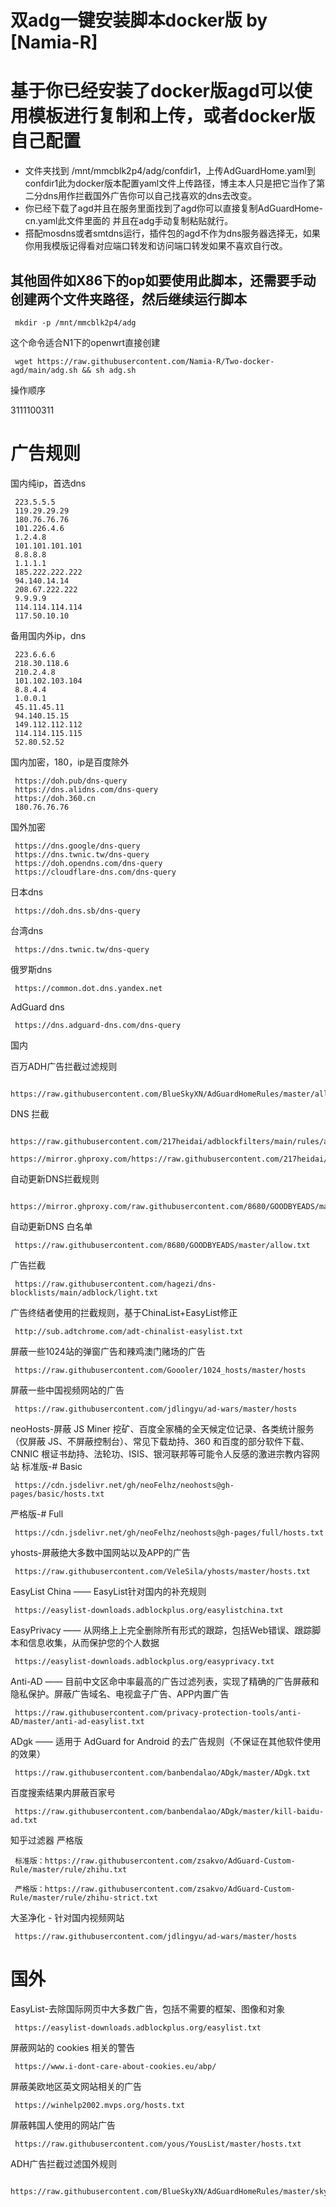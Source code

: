 # 双adg一键安装脚本docker版 by [Namia-R]
# 基于你已经安装了docker版agd可以使用模板进行复制和上传，或者docker版自己配置

- 文件夹找到 /mnt/mmcblk2p4/adg/confdir1，上传AdGuardHome.yaml到confdir1此为docker版本配置yaml文件上传路径，博主本人只是把它当作了第二分dns用作拦截国外广告你可以自己找喜欢的dns去改变。
- 你已经下载了agd并且在服务里面找到了agd你可以直接复制AdGuardHome-cn.yaml此文件里面的
并且在adg手动复制粘贴就行。
- 搭配mosdns或者smtdns运行，插件包的agd不作为dns服务器选择无，如果你用我模版记得看对应端口转发和访问端口转发如果不喜欢自行改。
## 其他固件如X86下的op如要使用此脚本，还需要手动创建两个文件夹路径，然后继续运行脚本

     mkdir -p /mnt/mmcblk2p4/adg
     
这个命令适合N1下的openwrt直接创建

     wget https://raw.githubusercontent.com/Namia-R/Two-docker-agd/main/adg.sh && sh adg.sh  
操作顺序

3111100311

# 广告规则

国内纯ip，首选dns

     223.5.5.5
     119.29.29.29
     180.76.76.76
     101.226.4.6
     1.2.4.8
     101.101.101.101
     8.8.8.8
     1.1.1.1
     185.222.222.222
     94.140.14.14
     208.67.222.222
     9.9.9.9
     114.114.114.114	
     117.50.10.10

备用国内外ip，dns

     223.6.6.6
     218.30.118.6
     210.2.4.8
     101.102.103.104
     8.8.4.4
     1.0.0.1
     45.11.45.11
     94.140.15.15
     149.112.112.112
     114.114.115.115
     52.80.52.52

国内加密，180，ip是百度除外

     https://doh.pub/dns-query
     https://dns.alidns.com/dns-query
     https://doh.360.cn
     180.76.76.76

国外加密

     https://dns.google/dns-query
     https://dns.twnic.tw/dns-query
     https://doh.opendns.com/dns-query
     https://cloudflare-dns.com/dns-query

日本dns

     https://doh.dns.sb/dns-query

台湾dns

     https://dns.twnic.tw/dns-query


俄罗斯dns

     https://common.dot.dns.yandex.net

AdGuard dns

     https://dns.adguard-dns.com/dns-query

国内

百万ADH广告拦截过滤规则

     https://raw.githubusercontent.com/BlueSkyXN/AdGuardHomeRules/master/all.txt

DNS 拦截

     https://raw.githubusercontent.com/217heidai/adblockfilters/main/rules/adblockdns.txt
     https://mirror.ghproxy.com/https://raw.githubusercontent.com/217heidai/adblockfilters/main/rules/adblockdns.txt

自动更新DNS拦截规则

     https://mirror.ghproxy.com/raw.githubusercontent.com/8680/GOODBYEADS/master/dns.txt
自动更新DNS 白名单

     https://raw.githubusercontent.com/8680/GOODBYEADS/master/allow.txt

广告拦截

     https://raw.githubusercontent.com/hagezi/dns-blocklists/main/adblock/light.txt

广告终结者使用的拦截规则，基于ChinaList+EasyList修正

     http://sub.adtchrome.com/adt-chinalist-easylist.txt

屏蔽一些1024站的弹窗广告和辣鸡澳门赌场的广告

     https://raw.githubusercontent.com/Goooler/1024_hosts/master/hosts

屏蔽一些中国视频网站的广告

     https://raw.githubusercontent.com/jdlingyu/ad-wars/master/hosts

neoHosts-屏蔽 JS Miner 挖矿、百度全家桶的全天候定位记录、各类统计服务（仅屏蔽 JS、不屏蔽控制台）、常见下载劫持、360 和百度的部分软件下载、CNNIC 根证书劫持、法轮功、ISIS、银河联邦等可能令人反感的激进宗教内容网站
标准版-# Basic 

     https://cdn.jsdelivr.net/gh/neoFelhz/neohosts@gh-pages/basic/hosts.txt 

严格版-# Full

     https://cdn.jsdelivr.net/gh/neoFelhz/neohosts@gh-pages/full/hosts.txt 

yhosts-屏蔽绝大多数中国网站以及APP的广告

     https://raw.githubusercontent.com/VeleSila/yhosts/master/hosts.txt

EasyList China —— EasyList针对国内的补充规则

     https://easylist-downloads.adblockplus.org/easylistchina.txt

EasyPrivacy —— 从网络上上完全删除所有形式的跟踪，包括Web错误、跟踪脚本和信息收集，从而保护您的个人数据

     https://easylist-downloads.adblockplus.org/easyprivacy.txt

Anti-AD —— 目前中文区命中率最高的广告过滤列表，实现了精确的广告屏蔽和隐私保护。屏蔽广告域名、电视盒子广告、APP内置广告

     https://raw.githubusercontent.com/privacy-protection-tools/anti-AD/master/anti-ad-easylist.txt

ADgk —— 适用于 AdGuard for Android 的去广告规则（不保证在其他软件使用的效果）

     https://raw.githubusercontent.com/banbendalao/ADgk/master/ADgk.txt

百度搜索结果内屏蔽百家号

     https://raw.githubusercontent.com/banbendalao/ADgk/master/kill-baidu-ad.txt

知乎过滤器 严格版

     标准版：https://raw.githubusercontent.com/zsakvo/AdGuard-Custom-Rule/master/rule/zhihu.txt

     严格版：https://raw.githubusercontent.com/zsakvo/AdGuard-Custom-Rule/master/rule/zhihu-strict.txt

大圣净化 - 针对国内视频网站

     https://raw.githubusercontent.com/jdlingyu/ad-wars/master/hosts


#  国外


EasyList-去除国际网页中大多数广告，包括不需要的框架、图像和对象

     https://easylist-downloads.adblockplus.org/easylist.txt

屏蔽网站的 cookies 相关的警告

     https://www.i-dont-care-about-cookies.eu/abp/

屏蔽美欧地区英文网站相关的广告

     https://winhelp2002.mvps.org/hosts.txt

屏蔽韩国人使用的网站广告

     https://raw.githubusercontent.com/yous/YousList/master/hosts.txt

ADH广告拦截过滤国外规则

     https://raw.githubusercontent.com/BlueSkyXN/AdGuardHomeRules/master/skyrules.txt
